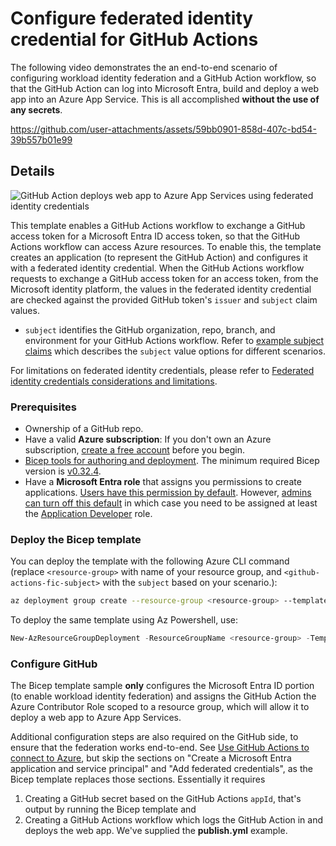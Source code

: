 # Configure federated identity credential for GitHub Actions

The following video demonstrates the an end-to-end scenario of configuring workload identity federation and a GitHub Action workflow, so that the GitHub Action can log into Microsoft Entra, build and deploy a web app into an Azure App Service. This is all accomplished **without the use of any secrets**.

https://github.com/user-attachments/assets/59bb0901-858d-407c-bd54-39b557b01e99

## Details

![GitHub Action deploys web app to Azure App Services using federated identity credentials](../../docs/media/github-action-deploys-web-app-to-azure-app-services.jpg)

This template enables a GitHub Actions workflow to exchange a GitHub access token for a Microsoft Entra ID access token, so that the GitHub Actions workflow can access Azure resources. To enable this, the template creates an application (to represent the GitHub Action) and configures it with a federated identity credential. When the GitHub Actions workflow requests to exchange a GitHub access token for an access token, from the Microsoft identity platform, the values in the federated identity credential are checked against the provided GitHub token's `issuer` and `subject` claim values.

* `subject` identifies the GitHub organization, repo, branch, and environment for your GitHub Actions workflow. Refer to [example subject claims](https://docs.github.com/actions/deployment/security-hardening-your-deployments/about-security-hardening-with-openid-connect#example-subject-claims) which describes the `subject` value options for different scenarios.

For limitations on federated identity credentials, please refer to [Federated identity credentials considerations and limitations](https://learn.microsoft.com/entra/workload-id/workload-identity-federation-considerations).

### Prerequisites

* Ownership of a GitHub repo.
* Have a valid **Azure subscription**: If you don't own an Azure subscription, [create a free account](https://azure.microsoft.com/free/) before you begin.
* [Bicep tools for authoring and deployment](https://learn.microsoft.com/graph/templates/quickstart-install-bicep-tools). The minimum required Bicep version is [v0.32.4](https://github.com/Azure/bicep/releases/tag/v0.32.4).
* Have a **Microsoft Entra role** that assigns you permissions to create applications. [Users have this permission by default](https://learn.microsoft.com/entra/fundamentals/users-default-permissions#compare-member-and-guest-default-permissions). However, [admins can turn off this default](https://learn.microsoft.com/entra/fundamentals/users-default-permissions#restrict-member-users-default-permissions) in which case you need to be assigned at least the [Application Developer](https://learn.microsoft.com/entra/identity/role-based-access-control/permissions-reference#application-developer) role.

### Deploy the Bicep template

You can deploy the template with the following Azure CLI command (replace `<resource-group>` with name of your resource group, and `<github-actions-fic-subject>` with the `subject` based on your scenario.):

```sh
az deployment group create --resource-group <resource-group> --template-file main.bicep --parameter gitHubOwner='<github-owner>' gitHubRepo='<github-repo-name>'
```

To deploy the same template using Az Powershell, use:

```powershell
New-AzResourceGroupDeployment -ResourceGroupName <resource-group> -TemplateFile .\main.bicep -gitHubOwner '<github-owner>' -gitHubRepo '<github-repo-name>'
```

### Configure GitHub

The Bicep template sample **only** configures the Microsoft Entra ID portion (to enable workload identity federation) and assigns the GitHub Action the Azure Contributor Role scoped to a resource group, which will allow it to deploy a web app to Azure App Services.

Additional configuration steps are also required on the GitHub side, to ensure that the federation works end-to-end. See [Use GitHub Actions to connect to Azure](https://learn.microsoft.com/azure/developer/github/connect-from-azure?tabs=azure-cli%2Cwindows#use-the-azure-login-action-with-openid-connect), but skip the sections on "Create a Microsoft Entra application and service principal" and "Add federated credentials", as the Bicep template replaces those sections. Essentially it requires

1. Creating a GitHub secret based on the GitHub Actions `appId`, that's output by running the Bicep template and
2. Creating a GitHub Actions workflow which logs the GitHub Action in and deploys the web app.  We've supplied the **publish.yml** example.
